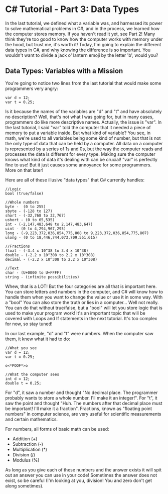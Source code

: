 # C# Tutorial - Part 3: Data Types

In the last tutorial, we defined what a variable was, and harnessed its power to solve mathematical problems in C#, and in the process, we learned how the computer stores memory. If you haven't read it yet, see Part 2! Many think they're too good to know how the computer works with memory under the hood, but trust me, it's worth it!
Today, I'm going to explain the different data types in C#, and why knowing the difference is so important. You wouldn't want to divide a jack o' lantern emoji by the letter 'b', would you?

## Data Types: Variables with a Mission

You're going to notice two lines from the last tutorial that would make some programmers very angry:
```
var d = 12;
var t = 0.25;
```
Is it because the names of the variables are "d" and "t" and have absolutely no description? Well, that's not what I was going for, but in many cases, programmers do like more descriptive names.
Actually, the issue is "var". In the last tutorial, I said "var" told the computer that it needed a piece of memory to put a variable inside. But what kind of variable? You see, in math, we're used to all variables being some kind of number, but that is not the only type of data that can be held by a computer. All data on a computer is represented by a series of 1s and 0s, but the way the computer reads and processes the data is different for every type. Making sure the computer knows what kind of data it's dealing with can be crucial!
"var" is perfectly fine to use! But it just causes some annoyance for some programmers. More on that later!

Here are all of these illusive "data types" that C# currently handles:

```
//Logic
bool (true/false)

//Whole numbers
byte -  (0 to 255)
sbyte - (-128 to 127)
short - (-32,768 to 32,767)
ushort - (0 to 65,535)
int - (-2,147,483,648 to 2,147,483,647)
uint - (0 to 4,294,967,295)
long - (-9,223,372,036,854,775,808 to 9,223,372,036,854,775,807)
ulong - (0 to 18,446,744,073,709,551,615)

//Fractions
float - (-3.4 x 10^38 to 3.4 x 10^38)
double - (-2.2 x 10^308 to 2.2 x 10^308)
decimal - (-2.2 x 10^308 to 2.2 x 10^308)

//Text
char - (U+0000 to U+FFFF)
string - (infinite possibilities)
```
Whew, that is a LOT! But the four categories are all that is important here. You can store letters and numbers in the computer, and C# will know how to handle them when you want to change the value or use it in some way. With a "bool" You can also store the truth or lies in a computer... Well not really. You can do that without true/false, but a "bool" will let you store logic that is used to make your program work! It's an important topic that will be covered with Loops and If statements in the next tutorial. It's too complex for now, so stay tuned!

In our last example, "d" and "t" were numbers. When the computer saw them, it knew what it had to do:
```
//What you see
var d = 12;
var t = 0.25;

o<*POOF*>o

//What the computer sees
int d = 12;
double t = 0.25;
```
For "d", it saw a number and thought "No decimal place. The programmer probably wants to store a whole number. I'll make it an integer!". 
For "t", it saw the point and thought "Huh. The numbers after that decimal place must be important! I'll make it a fraction". Fractions, known as "floating point numbers" in computer science, are very useful for scientific measurements and certain mathematics. 

For numbers, all forms of basic math can be used:
* Addition (+)
* Subtraction (-)
* Multiplication (*)
* Division (/)
* Modulus (%)

As long as you give each of these numbers and the answer exists it will spit out an answer you can use in your code! Sometimes the answer does not exist, so be careful (I'm looking at you, division! You and zero don't get along sometimes).